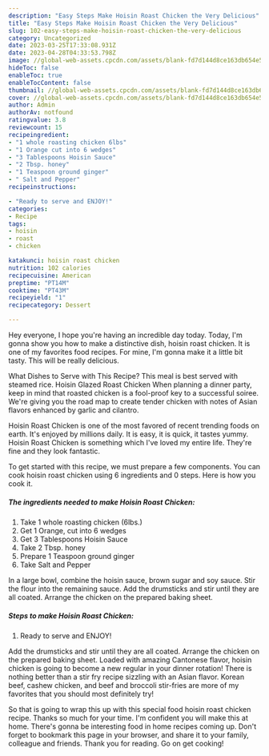 ```yaml
---
description: "Easy Steps Make Hoisin Roast Chicken the Very Delicious"
title: "Easy Steps Make Hoisin Roast Chicken the Very Delicious"
slug: 102-easy-steps-make-hoisin-roast-chicken-the-very-delicious
category: Uncategorized
date: 2023-03-25T17:33:08.931Z
date: 2023-04-28T04:33:53.798Z
image: //global-web-assets.cpcdn.com/assets/blank-fd7d144d8ce163db654e5a02c40b08a2775adb7897d16e4062681dc7e1b2800f.png
hideToc: false
enableToc: true
enableTocContent: false
thumbnail: //global-web-assets.cpcdn.com/assets/blank-fd7d144d8ce163db654e5a02c40b08a2775adb7897d16e4062681dc7e1b2800f.png
cover: //global-web-assets.cpcdn.com/assets/blank-fd7d144d8ce163db654e5a02c40b08a2775adb7897d16e4062681dc7e1b2800f.png
author: Admin
authorAv: notfound
ratingvalue: 3.8
reviewcount: 15
recipeingredient:
- "1 whole roasting chicken 6lbs"
- "1 Orange cut into 6 wedges"
- "3 Tablespoons Hoisin Sauce"
- "2 Tbsp. honey"
- "1 Teaspoon ground ginger"
- " Salt and Pepper"
recipeinstructions:

- "Ready to serve and ENJOY!"
categories:
- Recipe
tags:
- hoisin
- roast
- chicken

katakunci: hoisin roast chicken 
nutrition: 102 calories
recipecuisine: American
preptime: "PT14M"
cooktime: "PT43M"
recipeyield: "1"
recipecategory: Dessert

---
```



Hey everyone, I hope you're having an incredible day today. Today, I'm gonna show you how to make a distinctive dish, hoisin roast chicken. It is one of my favorites food recipes. For mine, I'm gonna make it a little bit tasty. This will be really delicious.

What Dishes to Serve with This Recipe? This meal is best served with steamed rice. Hoisin Glazed Roast Chicken When planning a dinner party, keep in mind that roasted chicken is a fool-proof key to a successful soiree. We&#39;re giving you the road map to create tender chicken with notes of Asian flavors enhanced by garlic and cilantro.

Hoisin Roast Chicken is one of the most favored of recent trending foods on earth. It's enjoyed by millions daily. It is easy, it is quick, it tastes yummy. Hoisin Roast Chicken is something which I've loved my entire life. They're fine and they look fantastic.


To get started with this recipe, we must prepare a few components. You can cook hoisin roast chicken using 6 ingredients and 0 steps. Here is how you cook it.

<!--inarticleads1-->

##### The ingredients needed to make Hoisin Roast Chicken:

1. Take 1 whole roasting chicken (6lbs.)
1. Get 1 Orange, cut into 6 wedges
1. Get 3 Tablespoons Hoisin Sauce
1. Take 2 Tbsp. honey
1. Prepare 1 Teaspoon ground ginger
1. Take  Salt and Pepper


In a large bowl, combine the hoisin sauce, brown sugar and soy sauce. Stir the flour into the remaining sauce. Add the drumsticks and stir until they are all coated. Arrange the chicken on the prepared baking sheet. 

<!--inarticleads2-->

##### Steps to make Hoisin Roast Chicken:


1. Ready to serve and ENJOY!

Add the drumsticks and stir until they are all coated. Arrange the chicken on the prepared baking sheet. Loaded with amazing Cantonese flavor, hoisin chicken is going to become a new regular in your dinner rotation! There is nothing better than a stir fry recipe sizzling with an Asian flavor. Korean beef, cashew chicken, and beef and broccoli stir-fries are more of my favorites that you should most definitely try! 

So that is going to wrap this up with this special food hoisin roast chicken recipe. Thanks so much for your time. I'm confident you will make this at home. There's gonna be interesting food in home recipes coming up. Don't forget to bookmark this page in your browser, and share it to your family, colleague and friends. Thank you for reading. Go on get cooking!
